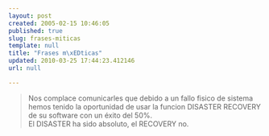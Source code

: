 ```yaml
---
layout: post
created: 2005-02-15 10:46:05
published: true
slug: frases-miticas
template: null
title: "Frases m\xEDticas"
updated: 2010-03-25 17:44:23.412146
url: null

---
```


> Nos complace comunicarles que debido a un fallo fisico de sistema hemos tenido la oportunidad de usar la funcion DISASTER RECOVERY de su software con un éxito del 50%.  
> El DISASTER ha sido absoluto, el RECOVERY no.


